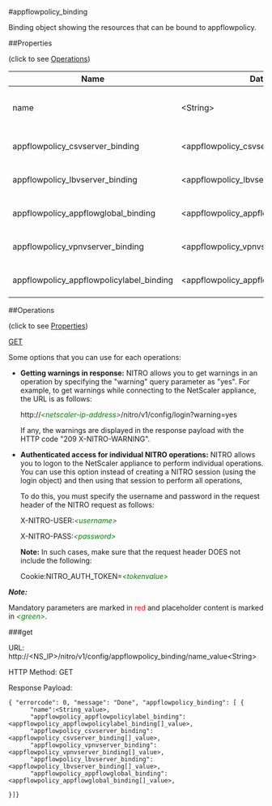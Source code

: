 #appflowpolicy_binding

Binding object showing the resources that can be bound to appflowpolicy.


##Properties 
<span>(click to see [Operations](#operations))</span>


<table><thead><tr><th>Name</th><th> Data Type</th><th> Permissions</th><th>Description</th></tr></thead><tbody><tr><td>name</td><td>&lt;String></td><td>Read-write</td><td>Name of the policy about which to display detailed information.</td><tr><tr><td>appflowpolicy_csvserver_binding</td><td>&lt;appflowpolicy_csvserver_binding[]></td><td>Read-only</td><td>csvserver that can be bound to appflowpolicy.</td><tr><tr><td>appflowpolicy_lbvserver_binding</td><td>&lt;appflowpolicy_lbvserver_binding[]></td><td>Read-only</td><td>lbvserver that can be bound to appflowpolicy.</td><tr><tr><td>appflowpolicy_appflowglobal_binding</td><td>&lt;appflowpolicy_appflowglobal_binding[]></td><td>Read-only</td><td>appflowglobal that can be bound to appflowpolicy.</td><tr><tr><td>appflowpolicy_vpnvserver_binding</td><td>&lt;appflowpolicy_vpnvserver_binding[]></td><td>Read-only</td><td>vpnvserver that can be bound to appflowpolicy.</td><tr><tr><td>appflowpolicy_appflowpolicylabel_binding</td><td>&lt;appflowpolicy_appflowpolicylabel_binding[]></td><td>Read-only</td><td>appflowpolicylabel that can be bound to appflowpolicy.</td><tr></tbody></table>
##Operations 
<span>(click to see [Properties](#properties))</span>


[GET](#get)


Some options that you can use for each operations:
<ul><li><p><b>Getting warnings in response:</b> NITRO allows you to get warnings in an operation by specifying the "warning" query parameter as "yes". For example, to get warnings while connecting to the NetScaler appliance, the URL is as follows:</p><p>http://<span style="color:green;font-style:italic;">&lt;netscaler-ip-address&gt;</span>/nitro/v1/config/login?warning=yes</p><p>If any, the warnings are displayed in the response payload with the HTTP code "209 X-NITRO-WARNING".</p></li><li><p><b>Authenticated access for individual NITRO operations:</b> NITRO allows you to logon to the NetScaler appliance to perform individual operations. You can use this option instead of creating a NITRO session (using the login object) and then using that session to perform all operations,</p><p>To do this, you must specify the username and password in the request header of the NITRO request as follows:</p><p>X-NITRO-USER:<span style="color:green;font-style:italic;">&lt;username&gt;</span></p><p>X-NITRO-PASS:<span style="color:green;font-style:italic;">&lt;password&gt;</span></p><p><b>Note:</b> In such cases, make sure that the request header DOES not include the following:</p><p>Cookie:NITRO_AUTH_TOKEN=<span style="color:green;font-style:italic;">&lt;tokenvalue&gt;</span></p></li></ul>



***Note:*** 
Mandatory parameters are marked in <span style="color:#FF0000;">red</span> and placeholder content is marked in <span style="color:green;font-style:italic">&lt;green&gt;</span>.

###get



URL: http://&lt;NS_IP&gt;/nitro/v1/config/appflowpolicy_binding/name_value&lt;String&gt;
HTTP Method: GET
Response Payload: ```{ "errorcode": 0, "message": "Done", "appflowpolicy_binding": [ {      "name":<String_value>,      "appflowpolicy_appflowpolicylabel_binding":<appflowpolicy_appflowpolicylabel_binding[]_value>,      "appflowpolicy_csvserver_binding":<appflowpolicy_csvserver_binding[]_value>,      "appflowpolicy_vpnvserver_binding":<appflowpolicy_vpnvserver_binding[]_value>,      "appflowpolicy_lbvserver_binding":<appflowpolicy_lbvserver_binding[]_value>,      "appflowpolicy_appflowglobal_binding":<appflowpolicy_appflowglobal_binding[]_value>,}]}```



